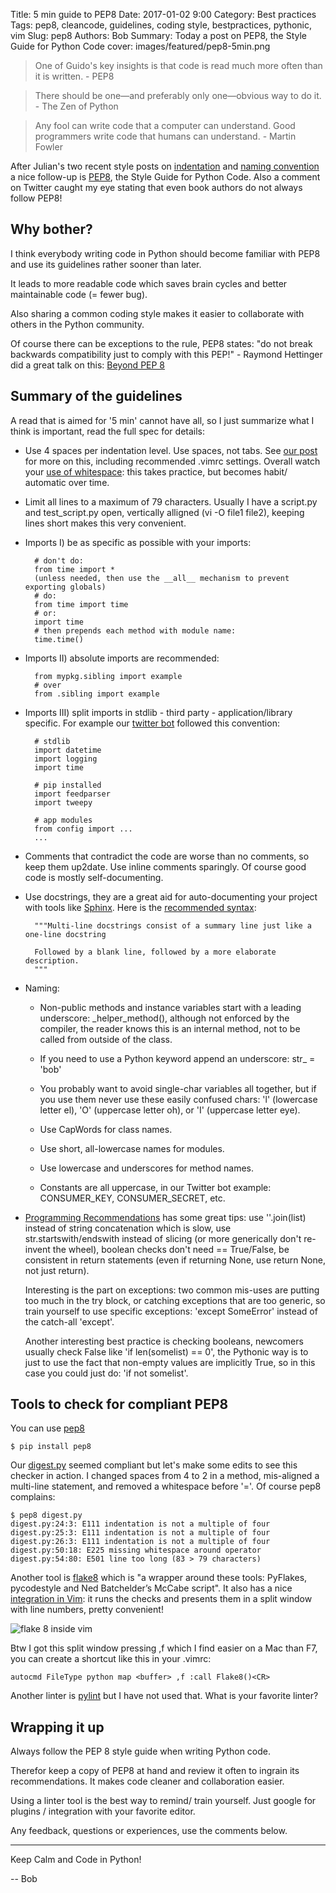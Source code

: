 Title: 5 min guide to PEP8
Date: 2017-01-02 9:00
Category: Best practices
Tags: pep8, cleancode, guidelines, coding style, bestpractices, pythonic, vim
Slug: pep8
Authors: Bob
Summary: Today a post on PEP8, the Style Guide for Python Code
cover: images/featured/pep8-5min.png

> One of Guido's key insights is that code is read much more often than it is written. - PEP8

> There should be one—and preferably only one—obvious way to do it. - The Zen of Python

> Any fool can write code that a computer can understand. Good programmers write code that humans can understand. - Martin Fowler

After Julian's two recent style posts on [indentation](http://pybit.es/indentation_tips.html) and [naming convention](http://pybit.es/naming_conventions.html) a nice follow-up is [PEP8](https://www.python.org/dev/peps/pep-0008/), the Style Guide for Python Code. Also a comment on Twitter caught my eye stating that even book authors do not always follow PEP8!

## Why bother?

I think everybody writing code in Python should become familiar with PEP8 and use its guidelines rather sooner than later.

It leads to more readable code which saves brain cycles and better maintainable code (= fewer bug).

Also sharing a common coding style makes it easier to collaborate with others in the Python community.

Of course there can be exceptions to the rule, PEP8 states: "do not break backwards compatibility just to comply with this PEP!" - Raymond Hettinger did a great talk on this: [Beyond PEP 8](https://www.youtube.com/watch?v=wf-BqAjZb8M)

## Summary of the guidelines

A read that is aimed for '5 min' cannot have all, so I just summarize what I think is important, read the full spec for details:

* Use 4 spaces per indentation level. Use spaces, not tabs. See [our post](http://pybit.es/indentation_tips.html) for more on this, including recommended .vimrc settings. Overall watch your [use of whitespace](https://www.python.org/dev/peps/pep-0008/#whitespace-in-expressions-and-statements): this takes practice, but becomes habit/ automatic over time.

* Limit all lines to a maximum of 79 characters. Usually I have a script.py and test_script.py open, vertically alligned (vi -O file1 file2), keeping lines short makes this very convenient.

* Imports I) be as specific as possible with your imports: 

		# don't do: 
		from time import *
		(unless needed, then use the __all__ mechanism to prevent exporting globals)
		# do:
		from time import time
		# or:
		import time
		# then prepends each method with module name: 
		time.time()

* Imports II) absolute imports are recommended:

		from mypkg.sibling import example	
		# over
		from .sibling import example

* Imports III) split imports in stdlib - third party - application/library specific. For example our [twitter bot](https://github.com/pybites/blog_code/blob/master/twitter_bot/tweetbot.py) followed this convention:

		# stdlib
		import datetime
		import logging
		import time

		# pip installed
		import feedparser
		import tweepy

		# app modules
		from config import ...
		...

* Comments that contradict the code are worse than no comments, so keep them up2date. Use inline comments sparingly. Of course good code is mostly self-documenting.

* Use docstrings, they are a great aid for auto-documenting your project with tools like [Sphinx](http://www.sphinx-doc.org/en/1.5.1/). Here is the [recommended syntax](https://www.python.org/dev/peps/pep-0257/): 

		"""Multi-line docstrings consist of a summary line just like a one-line docstring

		Followed by a blank line, followed by a more elaborate description. 
		"""

* Naming:

	- Non-public methods and instance variables start with a leading underscore: _helper_method(), although not enforced by the compiler, the reader knows this is an internal method, not to be called from outside of the class.

	- If you need to use a Python keyword append an underscore: str_ = 'bob'

	- You probably want to avoid single-char variables all together, but if you use them never use these easily confused chars: 'l' (lowercase letter el), 'O' (uppercase letter oh), or 'I' (uppercase letter eye).
	
	- Use CapWords for class names.

	- Use short, all-lowercase names for modules.

	- Use lowercase and underscores for method names.

	- Constants are all uppercase, in our Twitter bot example: CONSUMER_KEY, CONSUMER_SECRET, etc.

* [Programming Recommendations](https://www.python.org/dev/peps/pep-0008/#programming-recommendations) has some great tips: use ''.join(list) instead of string concatenation which is slow, use str.startswith/endswith instead of slicing (or more generically don't re-invent the wheel), boolean checks don't need == True/False, be consistent in return statements (even if returning None, use return None, not just return).

	Interesting is the part on exceptions: two common mis-uses are putting too much in the try block, or catching exceptions that are too generic, so train yourself to use specific exceptions: 'except SomeError' instead of the catch-all 'except'.

	Another interesting best practice is checking booleans, newcomers usually check False like 'if len(somelist) == 0', the Pythonic way is to just to use the fact that non-empty values are implicitly True, so in this case you could just do: 'if not somelist'.

## Tools to check for compliant PEP8 

You can use [pep8](https://pypi.python.org/pypi/pep8)

	$ pip install pep8

Our [digest.py](https://github.com/pybites/blog_code/blob/master/pybites_digest/digest.py) seemed compliant but let's make some edits to see this checker in action. I changed spaces from 4 to 2 in a method, mis-aligned a multi-line statement, and removed a whitespace before '='. Of course pep8 complains: 

	$ pep8 digest.py 
	digest.py:24:3: E111 indentation is not a multiple of four
	digest.py:25:3: E111 indentation is not a multiple of four
	digest.py:26:3: E111 indentation is not a multiple of four
	digest.py:50:18: E225 missing whitespace around operator
	digest.py:54:80: E501 line too long (83 > 79 characters)

Another tool is [flake8](https://pypi.python.org/pypi/flake8) which is "a wrapper around these tools: PyFlakes, pycodestyle and Ned Batchelder’s McCabe script". It also has a nice [integration in Vim](https://github.com/nvie/vim-flake8): it runs the checks and presents them in a split window with line numbers, pretty convenient! 

![flake 8 inside vim]({filename}/images/flake8_vim.png)

Btw I got this split window pressing ,f which I find easier on a Mac than F7, you can create a shortcut like this in your .vimrc:

	autocmd FileType python map <buffer> ,f :call Flake8()<CR>

Another linter is [pylint](https://www.pylint.org) but I have not used that. What is your favorite linter? 

## Wrapping it up

Always follow the PEP 8 style guide when writing Python code.

Therefor keep a copy of PEP8 at hand and review it often to ingrain its recommendations. It makes code cleaner and collaboration easier. 

Using a linter tool is the best way to remind/ train yourself. Just google for plugins / integration with your favorite editor.

Any feedback, questions or experiences, use the comments below.

---

Keep Calm and Code in Python!

-- Bob
